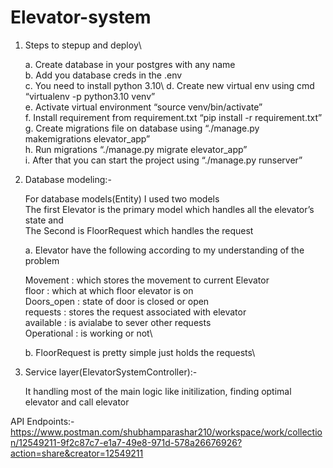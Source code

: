 # Elevator-system

1. Steps to stepup and deploy\

	a. Create database in your postgres with any name\
	b. Add you database creds in the .env\
	c. You need to install python 3.10\ 
	d. Create new virtual env using cmd “virtualenv -p python3.10 venv”\
	e. Activate virtual environment “source venv/bin/activate”\
	f. Install requirement from requirement.txt “pip install -r requirement.txt”\
	g. Create migrations file on database using “./manage.py makemigrations  elevator_app”\
	h. Run migrations  “./manage.py migrate  elevator_app”\
	i. After that you can start the project using “./manage.py runserver”
	
2. Database modeling:-

	For database models(Entity) I used two models \
	The first Elevator is the primary model which handles all the elevator’s state and \
	The Second is FloorRequest which handles the request

	a. Elevator have the following according to my understanding of the problem

	Movement : which stores the movement to current Elevator  \
	floor : which at which floor elevator is on\
	Doors_open : state of door is closed or open\
	requests : stores the request associated with elevator\
	available : is avialabe to sever other requests\
	Operational : is working or not\

	b. FloorRequest is pretty simple just holds the requests\

3. Service layer(ElevatorSystemController):-

	It handling most of the main logic like initilization, finding optimal elevator and call elevator 


API Endpoints:-
https://www.postman.com/shubhamparashar210/workspace/work/collection/12549211-9f2c87c7-e1a7-49e8-971d-578a26676926?action=share&creator=12549211

